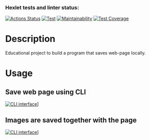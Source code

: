 ### Hexlet tests and linter status:
[![Actions Status](https://github.com/mjh-sakh/python-project-lvl3/workflows/hexlet-check/badge.svg)](https://github.com/mjh-sakh/python-project-lvl3/actions)
[![Test](https://github.com/mjh-sakh/python-project-lvl3/actions/workflows/LintAndTest.yml/badge.svg)](https://github.com/mjh-sakh/python-project-lvl3/actions/workflows/LintAndTest.yml)
[![Maintainability](https://api.codeclimate.com/v1/badges/1531a2f24800af6e865c/maintainability)](https://codeclimate.com/github/mjh-sakh/python-project-lvl3/maintainability)
[![Test Coverage](https://api.codeclimate.com/v1/badges/1531a2f24800af6e865c/test_coverage)](https://codeclimate.com/github/mjh-sakh/python-project-lvl3/test_coverage)


# Description
Educational project to build a program that saves web-page locally. 

# Usage

## Save web page using CLI
[![CLI interface](https://img.youtube.com/vi/n_H4j65Eqag/0.jpg)](https://www.youtube.com/watch?v=n_H4j65Eqag "Step 1")]

## Images are saved together with the page
[![CLI interface](https://img.youtube.com/vi/FYoYhYGYymE/0.jpg)](https://youtu.be/FYoYhYGYymE "Step 2")]
